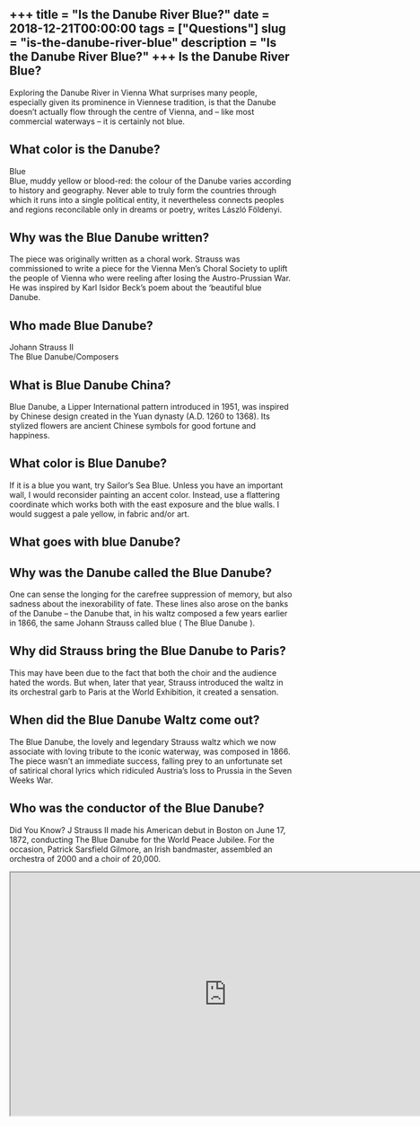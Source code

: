 +++
title = "Is the Danube River Blue?"
date = 2018-12-21T00:00:00
tags = ["Questions"]
slug = "is-the-danube-river-blue"
description = "Is the Danube River Blue?"
+++
Is the Danube River Blue?
-------------------------

Exploring the Danube River in Vienna What surprises many people, especially given its prominence in Viennese tradition, is that the Danube doesn’t actually flow through the centre of Vienna, and – like most commercial waterways – it is certainly not blue.

What color is the Danube?
-------------------------

Blue  
Blue, muddy yellow or blood-red: the colour of the Danube varies according to history and geography. Never able to truly form the countries through which it runs into a single political entity, it nevertheless connects peoples and regions reconcilable only in dreams or poetry, writes László Földenyi.

Why was the Blue Danube written?
--------------------------------

The piece was originally written as a choral work. Strauss was commissioned to write a piece for the Vienna Men’s Choral Society to uplift the people of Vienna who were reeling after losing the Austro-Prussian War. He was inspired by Karl Isidor Beck’s poem about the ‘beautiful blue Danube.

Who made Blue Danube?
---------------------

Johann Strauss II  
The Blue Danube/Composers

What is Blue Danube China?
--------------------------

Blue Danube, a Lipper International pattern introduced in 1951, was inspired by Chinese design created in the Yuan dynasty (A.D. 1260 to 1368). Its stylized flowers are ancient Chinese symbols for good fortune and happiness.

What color is Blue Danube?
--------------------------

If it is a blue you want, try Sailor’s Sea Blue. Unless you have an important wall, I would reconsider painting an accent color. Instead, use a flattering coordinate which works both with the east exposure and the blue walls. I would suggest a pale yellow, in fabric and/or art.

What goes with blue Danube?
---------------------------

Why was the Danube called the Blue Danube?
------------------------------------------

One can sense the longing for the carefree suppression of memory, but also sadness about the inexorability of fate. These lines also arose on the banks of the Danube – the Danube that, in his waltz composed a few years earlier in 1866, the same Johann Strauss called blue ( The Blue Danube ).

Why did Strauss bring the Blue Danube to Paris?
-----------------------------------------------

This may have been due to the fact that both the choir and the audience hated the words. But when, later that year, Strauss introduced the waltz in its orchestral garb to Paris at the World Exhibition, it created a sensation.

When did the Blue Danube Waltz come out?
----------------------------------------

The Blue Danube, the lovely and legendary Strauss waltz which we now associate with loving tribute to the iconic waterway, was composed in 1866. The piece wasn’t an immediate success, falling prey to an unfortunate set of satirical choral lyrics which ridiculed Austria’s loss to Prussia in the Seven Weeks War.

Who was the conductor of the Blue Danube?
-----------------------------------------

Did You Know? J Strauss II made his American debut in Boston on June 17, 1872, conducting The Blue Danube for the World Peace Jubilee. For the occasion, Patrick Sarsfield Gilmore, an Irish bandmaster, assembled an orchestra of 2000 and a choir of 20,000.

<iframe allow="accelerometer; autoplay; clipboard-write; encrypted-media; gyroscope; picture-in-picture" allowfullscreen="" class="__youtube_prefs__  epyt-is-override  no-lazyload" data-no-lazy="1" data-origheight="433" data-origwidth="770" data-skipgform_ajax_framebjll="" height="433" id="_ytid_54810" loading="lazy" src="https://www.youtube.com/embed/cKkDMiGUbUw?enablejsapi=1&autoplay=0&cc_load_policy=0&cc_lang_pref=&iv_load_policy=1&loop=0&modestbranding=0&rel=1&fs=1&playsinline=0&autohide=2&theme=dark&color=red&controls=1&" title="YouTube player" width="770"></iframe>